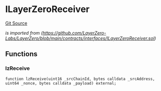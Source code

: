 # ILayerZeroReceiver
[Git Source](https://github.com/malda-protocol/malda-lending/blob/076616677457911e7c8925ff7d5fe2dec2ca1497/src\interfaces\external\layerzero\ILayerZeroReceiver.sol)

*is imported from
(https://github.com/LayerZero-Labs/LayerZero/blob/main/contracts/interfaces/ILayerZeroReceiver.sol)*


## Functions
### lzReceive


```solidity
function lzReceive(uint16 _srcChainId, bytes calldata _srcAddress, uint64 _nonce, bytes calldata _payload) external;
```

